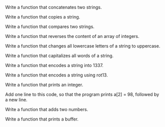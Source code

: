 Write a function that concatenates two strings.

Write a function that copies a string.

Write a function that compares two strings.

Write a function that reverses the content of an array of integers.

Write a function that changes all lowercase letters of a string to uppercase.

Write a function that capitalizes all words of a string.

Write a function that encodes a string into 1337.

Write a function that encodes a string using rot13.

Write a function that prints an integer.

Add one line to this code, so that the program prints a[2] = 98, followed by a new line.

Write a function that adds two numbers.

Write a function that prints a buffer.
